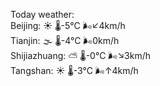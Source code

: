 Today weather:  
Beijing: ☀️ 🌡️-5°C 🌬️↙4km/h  
Tianjin: 🌫  🌡️-4°C 🌬️0km/h  
Shijiazhuang: ⛅️  🌡️-0°C 🌬️↘3km/h  
Tangshan: ☀️ 🌡️-3°C 🌬️↑4km/h  
